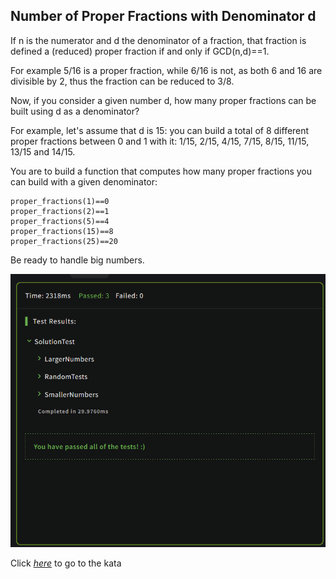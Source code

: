 ## Number of Proper Fractions with Denominator d

If n is the numerator and d the denominator of a fraction, that fraction is defined a (reduced) proper fraction if and only if GCD(n,d)==1.

For example 5/16 is a proper fraction, while 6/16 is not, as both 6 and 16 are divisible by 2, thus the fraction can be reduced to 3/8.

Now, if you consider a given number d, how many proper fractions can be built using d as a denominator?

For example, let's assume that d is 15: you can build a total of 8 different proper fractions between 0 and 1 with it: 1/15, 2/15, 4/15, 7/15, 8/15, 11/15, 13/15 and 14/15.

You are to build a function that computes how many proper fractions you can build with a given denominator:
```
proper_fractions(1)==0
proper_fractions(2)==1
proper_fractions(5)==4
proper_fractions(15)==8
proper_fractions(25)==20
```
Be ready to handle big numbers.

![](screenshot.PNG)

Click [_here_](https://www.codewars.com/kata/55b7bb74a0256d4467000070) to go to the kata